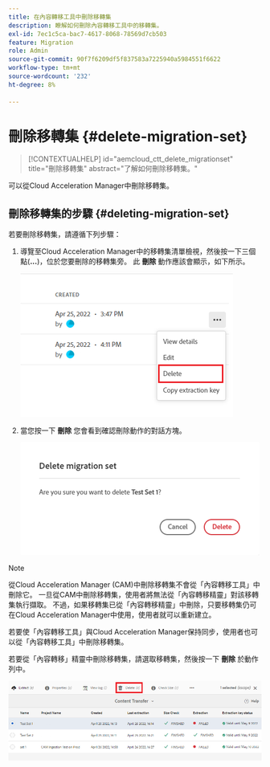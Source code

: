 ```yaml
---
title: 在內容轉移工具中刪除移轉集
description: 瞭解如何刪除內容轉移工具中的移轉集。
exl-id: 7ec1c5ca-bac7-4617-8068-78569d7cb503
feature: Migration
role: Admin
source-git-commit: 90f7f6209df5f837583a7225940a5984551f6622
workflow-type: tm+mt
source-wordcount: '232'
ht-degree: 8%

---
```


# 刪除移轉集 {#delete-migration-set}

>[!CONTEXTUALHELP]
>id="aemcloud_ctt_delete_migrationset"
>title="刪除移轉集"
>abstract="了解如何刪除移轉集。"

可以從Cloud Acceleration Manager中刪除移轉集。

## 刪除移轉集的步驟 {#deleting-migration-set}

若要刪除移轉集，請遵循下列步驟：

1. 導覽至Cloud Acceleration Manager中的移轉集清單檢視，然後按一下三個點(**...**)，位於您要刪除的移轉集旁。 此 **刪除** 動作應該會顯示，如下所示。

   ![影像](/help/journey-migration/content-transfer-tool/assets-ctt/migration-delete1.png)

1. 當您按一下 **刪除** 您會看到確認刪除動作的對話方塊。

   ![影像](/help/journey-migration/content-transfer-tool/assets-ctt/migration-delete2.png)

>[!NOTE]
>
>從Cloud Acceleration Manager (CAM)中刪除移轉集不會從「內容轉移工具」中刪除它。 一旦從CAM中刪除移轉集，使用者將無法從「內容轉移精靈」對該移轉集執行擷取。 不過，如果移轉集已從「內容轉移精靈」中刪除，只要移轉集仍可在Cloud Acceleration Manager中使用，使用者就可以重新建立。
>
>若要使「內容轉移工具」與Cloud Acceleration Manager保持同步，使用者也可以從「內容轉移工具」中刪除移轉集。

若要從「內容轉移」精靈中刪除移轉集，請選取移轉集，然後按一下 **刪除** 於動作列中。

![影像](/help/journey-migration/content-transfer-tool/assets-ctt/cttcam27.png)
